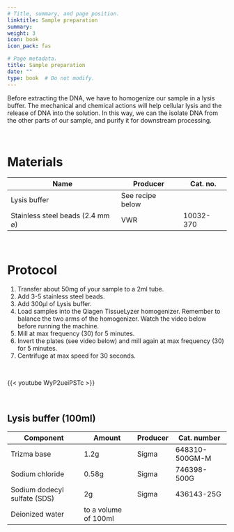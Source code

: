 ```yaml
---
# Title, summary, and page position.
linktitle: Sample preparation
summary: 
weight: 3
icon: book
icon_pack: fas

# Page metadata.
title: Sample preparation
date: ""
type: book  # Do not modify.
---
```


Before extracting the DNA, we have to homogenize our sample in a lysis buffer. The mechanical and chemical actions will help cellular lysis and the release of DNA into the solution. In this way, we can the isolate DNA from the other parts of our sample, and purify it for downstream processing.

<br/>

# Materials

| Name                             | Producer         | Cat. no.  |
| -------------------------------- | ---------------- | --------- |
| Lysis buffer                     | See recipe below |           |
| Stainless steel beads (2.4 mm ⌀) | VWR              | 10032-370 |

<br/>

# Protocol

1. Transfer about 50mg of your sample to a 2ml tube.
2. Add 3-5 stainless steel beads.
3. Add 300µl of Lysis buffer.
4. Load samples into the Qiagen TissueLyzer homogenizer. Remember to balance the two arms of the homogenizer. Watch the video below before running the machine.
5. Mill at max frequency (30) for 5 minutes.
6. Invert the plates (see video below) and mill again at max frequency (30) for 5 minutes.
7. Centrifuge at max speed for 30 seconds.

<br/>

{{< youtube WyP2ueiPSTc >}}

<br/>

## Lysis buffer (100ml)

| Component                    | Amount               | Producer | Cat. number    |
| ---------------------------- | -------------------- | -------- | -------------- |
| Trizma base                  | 1.2g                 | Sigma    | 648310-500GM-M |
| Sodium chloride              | 0.58g                | Sigma    | 746398-500G    |
| Sodium dodecyl sulfate (SDS) | 2g                   | Sigma    | 436143-25G     |
| Deionized water              | to a volume of 100ml |          |                |